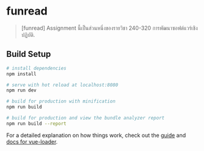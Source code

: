 # funread

> [funread] Assignment นี้เป็นส่วนหนึ่งของรายวิชา 240-320 การพัฒนาซอฟต์แวร์เชิงปฏิบัติ.

## Build Setup

``` bash
# install dependencies
npm install

# serve with hot reload at localhost:8080
npm run dev

# build for production with minification
npm run build

# build for production and view the bundle analyzer report
npm run build --report
```

For a detailed explanation on how things work, check out the [guide](http://vuejs-templates.github.io/webpack/) and [docs for vue-loader](http://vuejs.github.io/vue-loader).
